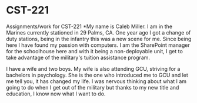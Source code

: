 # CST-221
Assignments/work for CST-221
*My name is Caleb Miller. I am in the Marines currently stationed in 29 Palms, CA. One year ago I got a change of duty stations, being in the infantry this was a new scene for me. Since being here I have found my passion with computers. I am the SharePoint manager for the schoolhouse here and with it being a non-deployable unit, I get to take advantage of the military's tuition assistance program.

I have a wife and two boys. My wife is also attending GCU, striving for a bachelors in psychology. She is the one who introduced me to GCU and let me tell you, it has changed my life. I was nervous thinking about what I am going to do when I get out of the military but thanks to my new title and education, I know now what I want to do.
